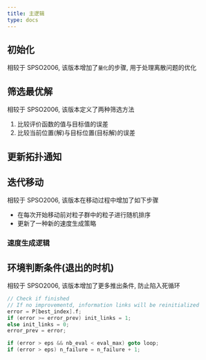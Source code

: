 ```yaml
---
title: 主逻辑
type: docs
---
```


## 初始化

相较于 SPSO2006, 该版本增加了`量化`的步骤, 用于处理离散问题的优化

## 筛选最优解

相较于 SPSO2006, 该版本定义了两种筛选方法

1. 比较评价函数的值与目标值的误差
2. 比较当前位置(解)与目标位置(目标解)的误差

## 更新拓扑通知

## 迭代移动

相较于 SPSO2006, 该版本在移动过程中增加了如下步骤

- 在每次开始移动前对粒子群中的粒子进行随机排序
- 更新了一种新的速度生成策略

### 速度生成逻辑

## 环境判断条件(退出的时机)

相较于 SPSO2006, 该版本增加了更多推出条件, 防止陷入死循环

```c
// Check if finished
// If no improvementd, information links will be reinitialized
error = P[best_index].f;
if (error >= error_prev) init_links = 1;
else init_links = 0;
error_prev = error;

if (error > eps && nb_eval < eval_max) goto loop;
if (error > eps) n_failure = n_failure + 1;

```